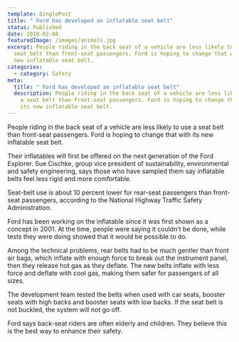 ```yaml
---
template: SinglePost
title: " Ford has developed an inflatable seat belt"
status: Published
date: 2010-02-08
featuredImage: /images/animals.jpg
excerpt: People riding in the back seat of a vehicle are less likely to use a
  seat belt than front-seat passengers. Ford is hoping to change that with its
  new inflatable seat belt.
categories:
  - category: Safety
meta:
  title: " Ford has developed an inflatable seat belt"
  description: People riding in the back seat of a vehicle are less likely to use
    a seat belt than front-seat passengers. Ford is hoping to change that with
    its new inflatable seat belt.
---
```

<!--StartFragment-->

People riding in the back seat of a vehicle are less likely to use a seat belt than front-seat passengers. Ford is hoping to change that with its new inflatable seat belt.

Their inflatables will first be offered on the next generation of the Ford Explorer. Sue Cischke, group vice president of sustainability, environmental and safety engineering, says those who have sampled them say inflatable belts feel less rigid and more comfortable.

Seat-belt use is about 10 percent lower for rear-seat passengers than front-seat passengers, according to the National Highway Traffic Safety Administration.

Ford has been working on the inflatable since it was first shown as a concept in 2001. At the time, people were saying it couldn’t be done, while tests they were doing showed that it would be possible to do.

Among the technical problems, rear belts had to be much gentler than front air bags, which inflate with enough force to break out the instrument panel, then they release hot gas as they deflate. The new belts inflate with less force and deflate with cool gas, making them safer for passengers of all sizes.

The development team tested the belts when used with car seats, booster seats with high backs and booster seats with low backs. If the seat belt is not buckled, the system will not go off.

Ford says back-seat riders are often elderly and children. They believe this is the best way to enhance their safety.

<!--EndFragment-->